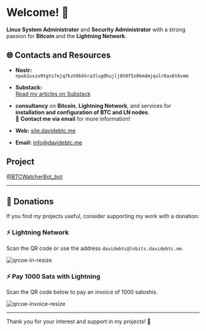 
# Welcome! 👋

**Linux System Administrator** and **Security Administrator** with a strong passion for **Bitcoin** and the **Lightning Network**.


## 🌐 Contacts and Resources

- **Nostr:**  
  `npub1uxzu9tgts7ejq7kzh9kkhra3lug0hujlj0h0f5z0kmdmjqulr8as6t6vmm`

- **Substack:**  
  [Read my articles on Substack](https://davidebtc186.substack.com/)

- **consultancy** on **Bitcoin**, **Lightning Network**, and services for **installation and configuration of BTC and LN nodes**.  
📩 **Contact me via email** for more information!

- **Web:**
  [site.davidebtc.me](https://site.davidebtc.me)
  
- **Email:**
  info@davidebtc.me

## Project

[@BTCWatcherBot_bot
](https://t.me/BTCWatcherBot_bot)

---

## 💸 Donations

If you find my projects useful, consider supporting my work with a donation:

### ⚡ Lightning Network
Scan the QR code or use the address `davidebtc@lnbits.davidebtc.me`.

![qrcoe-ln-resize](https://github.com/user-attachments/assets/e5318af2-b93e-4cf6-a297-f85414a5c4e9)



### ⚡ Pay 1000 Sats with Lightning
Scan the QR code below to pay an invoice of 1000 satoshis.

![qrcoe-invoice-resize](https://github.com/user-attachments/assets/639fae08-2b2b-455a-bf25-52756de8e0d6)



---

Thank you for your interest and support in my projects! 🚀
